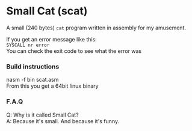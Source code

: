 # Small Cat (scat)
A small (240 bytes) `cat` program written in assembly for my amusement.

If you get an error message like this:  
`SYSCALL nr error`  
You can check the exit code to see what the error was

### Build instructions
nasm -f bin scat.asm  
From this you get a 64bit linux binary

### F.A.Q
Q: Why is it called Small Cat?  
A: Because it's small. And because it's funny.  

